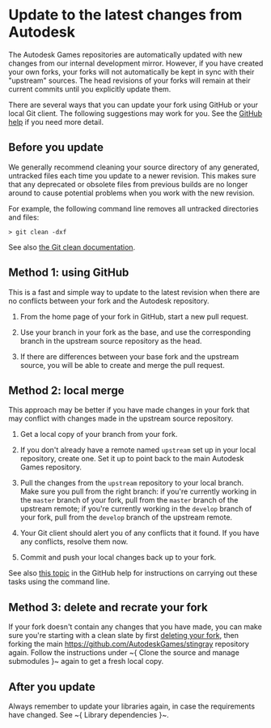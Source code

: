 # Update to the latest changes from Autodesk

The Autodesk Games repositories are automatically updated with new changes from our internal development mirror. However, if you have created your own forks, your forks will not automatically be kept in sync with their "upstream" sources. The head revisions of your forks will remain at their current commits until you explicitly update them.

There are several ways that you can update your fork using GitHub or your local Git client. The following suggestions may work for you. See the [GitHub help](https://help.github.com/articles/syncing-a-fork/) if you need more detail.

## Before you update

We generally recommend cleaning your source directory of any generated, untracked files each time you update to a newer revision. This makes sure that any deprecated or obsolete files from previous builds are no longer around to cause potential problems when you work with the new revision.

For example, the following command line removes all untracked directories and files:

```
> git clean -dxf
```

See also [the Git clean documentation](http://git-scm.com/docs/git-clean).

## Method 1: using GitHub

This is a fast and simple way to update to the latest revision when there are no conflicts between your fork and the Autodesk repository.

1.	From the home page of your fork in GitHub, start a new pull request.

2.	Use your branch in your fork as the base, and use the corresponding branch in the upstream source repository as the head.

3.	If there are differences between your base fork and the upstream source, you will be able to create and merge the pull request.

## Method 2: local merge

This approach may be better if you have made changes in your fork that may conflict with changes made in the upstream source repository.

1.	Get a local copy of your branch from your fork.

2.	If you don't already have a remote named `upstream` set up in your local repository, create one. Set it up to point back to the main Autodesk Games repository.

3.	Pull the changes from the `upstream` repository to your local branch. Make sure you pull from the right branch: if you're currently working in the `master` branch of your fork, pull from the `master` branch of the upstream remote; if you're currently working in the `develop` branch of your fork, pull from the `develop` branch of the upstream remote.

4.	Your Git client should alert you of any conflicts that it found. If you have any conflicts, resolve them now.

5.	Commit and push your local changes back up to your fork.

See also [this topic](https://help.github.com/articles/syncing-a-fork/) in the GitHub help for instructions on carrying out these tasks using the command line.

## Method 3: delete and recrate your fork

If your fork doesn't contain any changes that you have made, you can make sure you're starting with a clean slate by first [deleting your fork](https://help.github.com/articles/deleting-a-repository/), then forking the main <https://github.com/AutodeskGames/stingray> repository again. Follow the instructions under ~{ Clone the source and manage submodules }~ again to get a fresh local copy.

## After you update

Always remember to update your libraries again, in case the requirements have changed. See ~{ Library dependencies }~.
